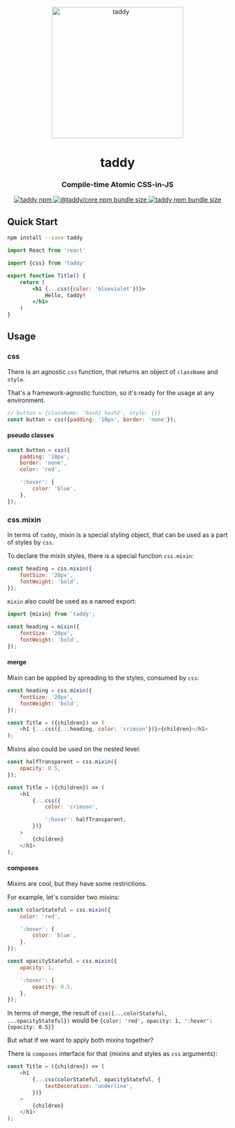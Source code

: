 <p align="center">
    <img src="https://github.com/lttb/taddy/blob/main/docs/logo/taddy1.png?raw=true" alt="taddy" width="300">
</p>

<h1 align="center">
    taddy
</h1>

<h3 align="center">
    Compile-time Atomic CSS-in-JS
</h3>

<p align="center">
    <a href="https://www.npmjs.com/package/taddy">
        <img alt="taddy npm" src="https://img.shields.io/npm/v/taddy">
    </a>
    <a href="https://bundlephobia.com/result?p=@taddy/core">
        <img alt="@taddy/core npm bundle size" src="https://img.shields.io/bundlephobia/minzip/@taddy/core?label=%40taddy%2Fcore%20mingzip&logo=%40taddy%2Fcore">
    </a>
    <a href="https://bundlephobia.com/result?p=taddy">
        <img alt="taddy npm bundle size" src="https://img.shields.io/bundlephobia/minzip/taddy?label=taddy%20mingzip&logo=%40taddy%2Fcore">
    </a>
   
</p>

<!-- markdownlint-disable MD041 -->

## Quick Start

```sh
npm install --save taddy
```

<!-- prettier-ignore -->
```jsx
import React from 'react'

import {css} from 'taddy'

export function Title() {
    return (
        <h1 {...css({color: 'blueviolet'})}>
            Hello, taddy!
        </h1>
    )
}
```

## Usage

### css

There is an agnostic `css` function, that returns an object of `className` and `style`.

That's a framework-agnostic function, so it's ready for the usage at any environment.

```js
// button = {className: 'hash1 hash2', style: {}}
const button = css({padding: '10px', border: 'none'});
```

#### pseudo classes

```js
const button = css({
    padding: '10px',
    border: 'none',
    color: 'red',

    ':hover': {
        color: 'blue',
    },
});
```

### css.mixin

In terms of `taddy`, mixin is a special styling object, that can be used as a part of styles by `css`.

To declare the mixin styles, there is a special function `css.mixin`:

```js
const heading = css.mixin({
    fontSize: '20px',
    fontWeight: 'bold',
});
```

`mixin` also could be used as a named export:

```js
import {mixin} from 'taddy';

const heading = mixin({
    fontSize: '20px',
    fontWeight: 'bold',
});
```

#### merge

Mixin can be applied by spreading to the styles, consumed by `css`:

```js
const heading = css.mixin({
    fontSize: '20px',
    fontWeight: 'bold',
});

const Title = ({children}) => (
    <h1 {...css({...heading, color: 'crimson'})}>{children}</h1>
);
```

Mixins also could be used on the nested level:

```js
const halfTransparent = css.mixin({
    opacity: 0.5,
});

const Title = ({children}) => (
    <h1
        {...css({
            color: 'crimson',

            ':hover': halfTransparent,
        })}
    >
        {children}
    </h1>
);
```

#### composes

Mixins are cool, but they have some restrictions.

For example, let's consider two mixins:

```js
const colorStateful = css.mixin({
    color: 'red',

    ':hover': {
        color: 'blue',
    },
});

const opacityStateful = css.mixin({
    opacity: 1,

    ':hover': {
        opacity: 0.5,
    },
});
```

In terms of merge, the result of `css({...colorStateful, ...opacityStateful})` would be `{color: 'red', opacity: 1, ':hover': {opacity: 0.5}}`

But what if we want to apply both mixins together?

There is `composes` interface for that (mixins and styles as `css` arguments):

```js
const Title = ({children}) => (
    <h1
        {...css(colorStateful, opacityStateful, {
            textDecoration: 'underline',
        })}
    >
        {children}
    </h1>
);
```
